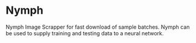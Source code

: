 # Nymph
Nymph Image Scrapper for fast download of sample batches. Nymph can be used to supply training and testing data to a neural network.
